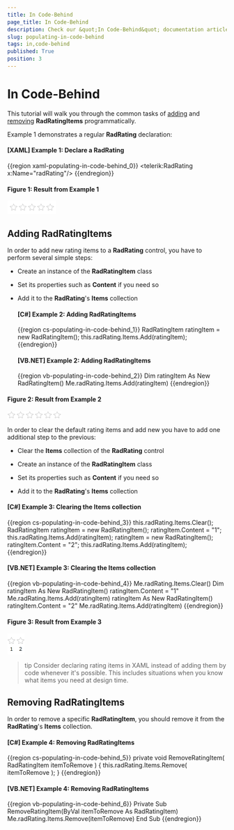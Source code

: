 ```yaml
---
title: In Code-Behind
page_title: In Code-Behind
description: Check our &quot;In Code-Behind&quot; documentation article for the RadRating {{ site.framework_name }} control.
slug: populating-in-code-behind
tags: in,code-behind
published: True
position: 3
---
```


# In Code-Behind

This tutorial will walk you through the common tasks of [adding](#Adding_RadRatingItems) and [removing](#Removing_RadRatingItems) __RadRatingItems__ programmatically.			

Example 1 demonstrates a regular __RadRating__ declaration:

#### __[XAML] Example 1: Declare a RadRating__
{{region xaml-populating-in-code-behind_0}}
	<telerik:RadRating x:Name="radRating"/>
{{endregion}}

#### __Figure 1: Result from Example 1__
![RadRating](images/rating_default.png)

## Adding RadRatingItems

In order to add new rating items to a __RadRating__ control, you have to perform several simple steps:				

* Create an instance of the __RadRatingItem__ class					

* Set its properties such as __Content__ if you need so					

* Add it to the __RadRating__'s __Items__ collection					

	#### __[C#] Example 2: Adding RadRatingItems__
	{{region cs-populating-in-code-behind_1}}
		RadRatingItem ratingItem = new RadRatingItem();
		this.radRating.Items.Add(ratingItem);
	{{endregion}}

	#### __[VB.NET] Example 2: Adding RadRatingItems__
	{{region vb-populating-in-code-behind_2}}
		Dim ratingItem As New RadRatingItem()
		Me.radRating.Items.Add(ratingItem)
	{{endregion}}

#### __Figure 2: Result from Example 2__
![RadRating](images/rating_wit_6_items.png)

In order to clear the default rating items and add new you have to add one additional step to the previous:

* Clear the __Items__ collection of the __RadRating__ control					

* Create an instance of the __RadRatingItem__ class					

* Set its properties such as __Content__ if you need so					

* Add it to the __RadRating__'s __Items__ collection					

#### __[C#] Example 3: Clearing the Items collection__
{{region cs-populating-in-code-behind_3}}
	this.radRating.Items.Clear(); 
	RadRatingItem ratingItem = new RadRatingItem();
	ratingItem.Content = "1";
	this.radRating.Items.Add(ratingItem);
	ratingItem = new RadRatingItem();
	ratingItem.Content = "2";
	this.radRating.Items.Add(ratingItem);
{{endregion}}

#### __[VB.NET] Example 3: Clearing the Items collection__
{{region vb-populating-in-code-behind_4}}
	Me.radRating.Items.Clear() 
	Dim ratingItem As New RadRatingItem()
	ratingItem.Content = "1"
	Me.radRating.Items.Add(ratingItem)
	ratingItem As New RadRatingItem()
	ratingItem.Content = "2"
	Me.radRating.Items.Add(ratingItem)
{{endregion}}

#### __Figure 3: Result from Example 3__
![RadRating](images/rating_with__2_items.png)

>tip Consider declaring rating items in XAML instead of adding them by code whenever it's possible. This includes situations when you know what items you need at design time.

## Removing RadRatingItems

In order to remove a specific __RadRatingItem__, you should remove it from the __RadRating__'s __Items__ collection.				

#### __[C#] Example 4: Removing RadRatingItems__
{{region cs-populating-in-code-behind_5}}
	private void RemoveRatingItem( RadRatingItem itemToRemove )
	{
	   this.radRating.Items.Remove( itemToRemove );
	}
{{endregion}}

#### __[VB.NET] Example 4: Removing RadRatingItems__
{{region vb-populating-in-code-behind_6}}
	Private Sub RemoveRatingItem(ByVal itemToRemove As RadRatingItem)
	    Me.radRating.Items.Remove(itemToRemove)
	End Sub
{{endregion}}